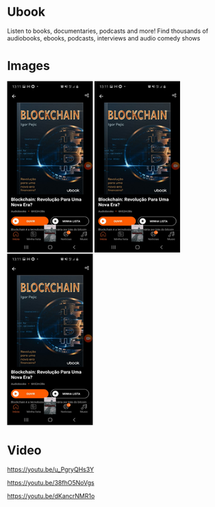 # Ubook
Listen to books, documentaries, podcasts and more! Find thousands of audiobooks, ebooks, podcasts, interviews and audio comedy shows


# Images
<img src="https://github.com/jorgealbertojas/Ubook/blob/main/imagemBook.jpeg" data-canonical-src="https://github.com/jorgealbertojas/Ubook/blob/main/imagemBook.jpeg" width="200" height="400" />

<img src="https://github.com/jorgealbertojas/Ubook/blob/main/imagemBook.jpeg" data-canonical-src="https://github.com/jorgealbertojas/Ubook/blob/main/imagemBook.jpeg" width="200" height="400" />

<img src="https://github.com/jorgealbertojas/Ubook/blob/main/imagemBook.jpeg" data-canonical-src="https://github.com/jorgealbertojas/Ubook/blob/main/imagemBook.jpeg" width="200" height="400" />

# Video
https://youtu.be/u_PgryQHs3Y

https://youtu.be/38fhO5NoVgs

https://youtu.be/dKancrNMR1o
